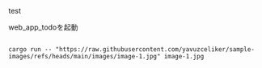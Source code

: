 test

web_app_todoを起動

```shell
```

```shell
cargo run -- "https://raw.githubusercontent.com/yavuzceliker/sample-images/refs/heads/main/images/image-1.jpg" image-1.jpg
```